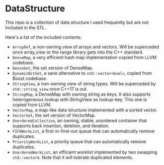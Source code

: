 # DataStructure
This repo is a collection of data structure I used frequently but are not included in the STL.

Here's a list of the included contents:
* `ArrayRef`, a non-owning view of arrays and vectors. Will be superceded once array_view or the range library gets into the C++ standard.
* `DenseMap`, a very efficient hash map implementation copied from LLVM codebase.
* `DenseSet`, the set version of DenseMap.
* `DynamicBitSet`, a sane alternative to `std::vector<bool>`, copied from Boost codebase.
* `StringView`, a non-owning view of string types. Will be superceded by `std::string_view` once C++17 is out.
* `StringMap`, a DenseMap with owning string as keys. It also supports heterogeneous lookup with StringView as lookup-key. This one is copied from LLVM.
* `VectorMap`, a map-like data structure implemented with a sorted vector. 
* `VectorSet`, the set version of VectorMap.
* `UnorderedCollection`, an owning, stable, unordered container that supports back insertion, deletion, and iteration.
* `FIFOWorkList`, a first-in-first-out queue that can automatically remove duplicates.
* `PriorityWorkList`, a priority queue that can automatically remove duplicates.
* `UnorderedWorkList`, an efficient worklist implemented by two swapping `std::vector`s. Note that it will tolerate duplicated elements.
